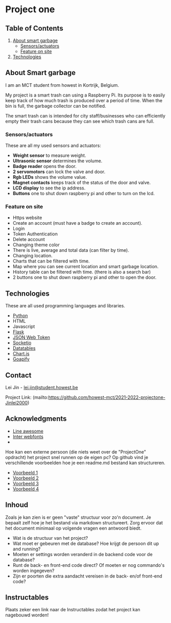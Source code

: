 # Project one

## Table of Contents
1. [About smart garbage](https://github.com/howest-mct/2021-2022-projectone-Jinlei2000/blob/master/readme.md#about-smart-garbage)
   - [Sensors/actuators](https://github.com/howest-mct/2021-2022-projectone-Jinlei2000/blob/master/readme.md#sensors/actuators)
   - [Feature on site](https://github.com/howest-mct/2021-2022-projectone-Jinlei2000/blob/master/readme.md#feature-on-site)
2. [Technologies](https://github.com/howest-mct/2021-2022-projectone-Jinlei2000/blob/master/readme.md#tchnologies)

## About Smart garbage

I am an MCT student from howest in Kortrijk, Belgium.

My project is a smart trash can using a Raspberry Pi. Its purpose is to easily keep track of how much trash is produced over a period of time. When the bin is full, the garbage collector can be notified.

The smart trash can is intended for city staff/businesses who can efficiently empty their trash cans because they can see which trash cans are full.

### Sensors/actuators

These are all my used sensors and actuators:
- **Weight sensor** to measure weight.
- **Ultrasonic sensor** determines the volume.
- **Badge reader** opens the door.
- **2 servomotors** can lock the valve and door.
- **Rgb LEDs** shows the volume value.
- **Magnet contacts** keeps track of the status of the door and valve.
- **LCD display** to see the ip address.
- **Buttons** one to shut down raspberry pi and other to turn on the lcd.

### Feature on site

- Https website
- Create an account (must have a badge to create an account).
- Login
- Token Authentication
- Delete account
- Changing theme color
- There is live, average and total data (can filter by time).
- Changing location.
- Charts that can be filtered with time.
- Map where you can see current location and smart garbage location.
- History table can be filtered with time. (there is also a search bar)
- 2 buttons one to shut down raspberry pi and other to open the door.

## Technologies
These are all used programming languages and libraries.
- [Python](https://www.python.org/)
- HTML
- Javascript
- [Flask](https://flask.palletsprojects.com/en/2.1.x/)
- [JSON Web Token](https://jwt.io/)
- [Socketio](https://python-socketio.readthedocs.io/en/latest/)
- [Datatables](https://datatables.net/)
- [Chart.js](https://www.chartjs.org/)
- [Goapify](https://www.geoapify.com/)

## Contact

Lei Jin - [lei.jin@student.howest.be](lei.jin@student.howest.be)

Project Link: (mailto:https://github.com/howest-mct/2021-2022-projectone-Jinlei2000)

## Acknowledgments
- [Line awesome](https://icons8.com/line-awesome)
- [Inter webfonts](https://rsms.me/inter/)
- 



Hoe kan een externe persoon (die niets weet over de "ProjectOne" opdracht) het project snel runnen op de eigen pc?
Op github vind je verschillende voorbeelden hoe je een readme.md bestand kan structureren.
- [Voorbeeld 1](https://github.com/othneildrew/Best-README-Template)
- [Voorbeeld 2](https://github.com/tsungtwu/flask-example/blob/master/README.md)
- [Voorbeeld 3](https://github.com/twbs/bootstrap/blob/main/README.md)
- [Voorbeeld 4](https://www.makeareadme.com/)

## Inhoud
Zoals je kan zien is er geen "vaste" structuur voor zo'n document. Je bepaalt zelf hoe je het bestand via markdown structureert. Zorg ervoor dat het document minimaal op volgende vragen een antwoord biedt.

- Wat is de structuur van het project?
- Wat moet er gebeuren met de database? Hoe krijgt de persoon dit up and running?
- Moeten er settings worden veranderd in de backend code voor de database? 
- Runt de back- en front-end code direct? Of moeten er nog commando's worden ingegeven?
- Zijn er poorten die extra aandacht vereisen in de back- en/of front-end code?
  
## Instructables
Plaats zeker een link naar de Instructables zodat het project kan nagebouwd worden!
